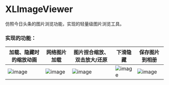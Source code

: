 # XLImageViewer
仿照今日头条的图片浏览功能，实现的轻量级图片浏览工具。
### 实现的功能：
| 加载、隐藏时的缩放动画 | 网络图片加载 | 图片捏合缩放、双击放大/还原 | 下滑隐藏 | 保存图片到相册 |
| ---- | ---- | ---- | ---- | ---- |
| ![image](https://github.com/mengxianliang/XLImageViewer/blob/master/GIF/1-1.gif) |![image](https://github.com/mengxianliang/XLImageViewer/blob/master/GIF/2-1.gif) |![image](https://github.com/mengxianliang/XLImageViewer/blob/master/GIF/3-1.gif) |![image](https://github.com/mengxianliang/XLImageViewer/blob/master/GIF/4-1.gif) |![image](https://github.com/mengxianliang/XLImageViewer/blob/master/GIF/5-1.gif) |
